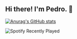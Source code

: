 ## Hi there! I'm Pedro. 👋

[![Anurag's GitHub stats](https://github-readme-stats.vercel.app/api?username=pedrociliberto&theme=react&show_icons=true)](https://github.com/anuraghazra/github-readme-stats)

![Spotify Recently Played](https://spotify-recently-played-readme.vercel.app/api?user=colocruzandes&count=3&width=500)

<!--
**pedrociliberto/pedrociliberto** is a ✨ _special_ ✨ repository because its `README.md` (this file) appears on your GitHub profile.

Here are some ideas to get you started:

- 🔭 I’m currently working on ...
- 🌱 I’m currently learning ...
- 👯 I’m looking to collaborate on ...
- 🤔 I’m looking for help with ...
- 💬 Ask me about ...
- 📫 How to reach me: ...
- 😄 Pronouns: ...
- ⚡ Fun fact: ...
-->

